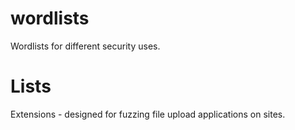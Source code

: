 # wordlists
Wordlists for different security uses.
# Lists
Extensions - designed for fuzzing file upload applications on sites.
